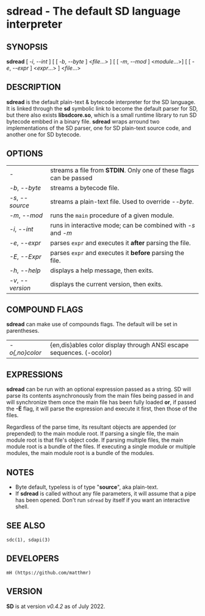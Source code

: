 # sdread - The default SD language interpreter

## SYNOPSIS
**sdread** [ *-i*, *--int* ]
       [ [ *-b*, *--byte* ] <*file*...> ]
       [ [ *-m*, *--mod* ] <*module*...>]
       [ [ *-e*, *--expr* ] <*expr*...> ]
       <*file*...>

## DESCRIPTION
**sdread** is the default plain-text & bytecode interpreter for the SD language.
It is linked through the **sd** symbolic link to become the default parser for SD,
but there also exists **libsdcore.so**, which is a small runtime library to run SD bytecode
embbed in a binary file. **sdread** wraps arround two implementations of the SD parser,
one for SD plain-text source code, and another one for SD bytecode.

## OPTIONS
|                       |                                                                     |
|-----------------------|---------------------------------------------------------------------|
| *-*                   | streams a file from **STDIN**. Only one of these flags can be passed|
| *-b*, *--byte*        | streams a bytecode file.                                            |
| *-s*, *--source*      | streams a plain-text file. Used to override *--byte*.               |
| *-m*, *--mod*         | runs the `main` procedure of a given module.                        |
| *-i*, *--int*         | runs in interactive mode; can be combined with *-s* and *-m*        |
| *-e*, *--expr*        | parses `expr` and executes it **after** parsing the file.           |
| *-E*, *--Expr*        | parses `expr` and executes it **before** parsing the file.          |
| *-h*, *--help*        | displays a help message, then exits.                                |
| *-v*, *--version*     | displays the current version, then exits.                           |

## COMPOUND FLAGS
**sdread** can make use of compounds flags. The default will be set in parentheses.

|                       |                                                                     |
|-----------------------|---------------------------------------------------------------------|
| *-o{,no}color*        | {en,dis}ables color display through ANSI escape sequences. (-ocolor)|


## EXPRESSIONS
**sdread** can be run with an optional expression passed as a string. SD will parse its
contents asynchronously from the main files being passed in and will synchronize them once
the main file has been fully loaded **or**, if passed the **-E** flag, it will parse the expression
and execute it first, then those of the files.

Regardless of the parse time, its resultant objects are appended (or prepended)
to the main module root. If parsing a single file, the main module root is that
file's object code. If parsing multiple files, the main module root is a bundle
of the files. If executing a single module or multiple modules, the main module
root is a bundle of the modules.

## NOTES
- Byte default, typeless <file> is of type "**source**", aka plain-text.
- If **sdread** is called without any file parameters, it will assume that a
  pipe has been opened. Don't run `sdread` by itself if you want an interactive
  shell.

## SEE ALSO
	sdc(1), sdapi(3)

## DEVELOPERS
	mH (https://github.com/matthmr)

## VERSION
**SD** is at version *v0.4.2* as of July 2022.
